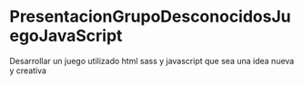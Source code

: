 # PresentacionGrupoDesconocidosJuegoJavaScript
Desarrollar un juego utilizado html sass y javascript que sea una idea nueva y creativa
